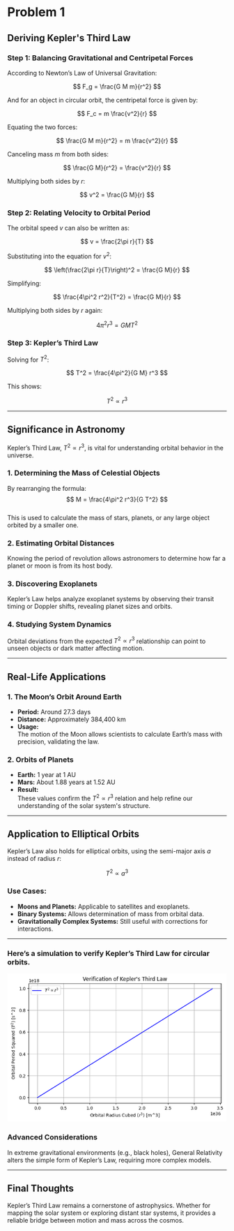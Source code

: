 # Problem 1

## Deriving Kepler's Third Law

### Step 1: Balancing Gravitational and Centripetal Forces

According to Newton’s Law of Universal Gravitation:

$$
F_g = \frac{G M m}{r^2}
$$

And for an object in circular orbit, the centripetal force is given by:

$$
F_c = m \frac{v^2}{r}
$$

Equating the two forces:

$$
\frac{G M m}{r^2} = m \frac{v^2}{r}
$$

Canceling mass $m$ from both sides:

$$
\frac{G M}{r^2} = \frac{v^2}{r}
$$

Multiplying both sides by $r$:

$$
v^2 = \frac{G M}{r}
$$

### Step 2: Relating Velocity to Orbital Period

The orbital speed $v$ can also be written as:

$$
v = \frac{2\pi r}{T}
$$

Substituting into the equation for $v^2$:

$$
\left(\frac{2\pi r}{T}\right)^2 = \frac{G M}{r}
$$

Simplifying:

$$
\frac{4\pi^2 r^2}{T^2} = \frac{G M}{r}
$$

Multiplying both sides by $r$ again:

$$
4\pi^2 r^3 = G M T^2
$$

### Step 3: Kepler’s Third Law

Solving for $T^2$:

$$
T^2 = \frac{4\pi^2}{G M} r^3
$$

This shows:

$$
T^2 \propto r^3
$$

---

## Significance in Astronomy

Kepler’s Third Law, $T^2 \propto r^3$, is vital for understanding orbital behavior in the universe.

### 1. Determining the Mass of Celestial Objects  
By rearranging the formula:  
$$
M = \frac{4\pi^2 r^3}{G T^2}
$$  
This is used to calculate the mass of stars, planets, or any large object orbited by a smaller one.

### 2. Estimating Orbital Distances  
Knowing the period of revolution allows astronomers to determine how far a planet or moon is from its host body.

### 3. Discovering Exoplanets  
Kepler’s Law helps analyze exoplanet systems by observing their transit timing or Doppler shifts, revealing planet sizes and orbits.

### 4. Studying System Dynamics  
Orbital deviations from the expected $T^2 \propto r^3$ relationship can point to unseen objects or dark matter affecting motion.

---

## Real-Life Applications

### 1. The Moon’s Orbit Around Earth
- **Period:** Around 27.3 days  
- **Distance:** Approximately 384,400 km  
- **Usage:**  
  The motion of the Moon allows scientists to calculate Earth’s mass with precision, validating the law.

### 2. Orbits of Planets
- **Earth:** 1 year at 1 AU  
- **Mars:** About 1.88 years at 1.52 AU  
- **Result:**  
  These values confirm the $T^2 \propto r^3$ relation and help refine our understanding of the solar system's structure.

---

## Application to Elliptical Orbits

Kepler’s Law also holds for elliptical orbits, using the semi-major axis $a$ instead of radius $r$:

$$
T^2 \propto a^3
$$

### Use Cases:

- **Moons and Planets:** Applicable to satellites and exoplanets.
- **Binary Systems:** Allows determination of mass from orbital data.
- **Gravitationally Complex Systems:** Still useful with corrections for interactions.

---
### Here’s a simulation to verify Kepler’s Third Law for circular orbits.

![image](verification%20of%20keplers%20third%20law.png)

### Advanced Considerations

In extreme gravitational environments (e.g., black holes), General Relativity alters the simple form of Kepler’s Law, requiring more complex models.

---

## Final Thoughts

Kepler’s Third Law remains a cornerstone of astrophysics. Whether for mapping the solar system or exploring distant star systems, it provides a reliable bridge between motion and mass across the cosmos.
